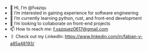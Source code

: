 - 👋 Hi, I’m @fvazqu
- 👀 I’m interested in gaining experience for software engineering
- 🌱 I’m currently learning python, rust, and front-end development
- 💞️ I’m looking to collaborate on front-end projects
- 📫 How to reach me: f.vazquez0617@gmail.com
- 🖇 Check out my LinkedIn: https://www.linkedin.com/in/fabian-v-a85a48193/

<!---
fvazqu/fvazqu is a ✨ special ✨ repository because its `README.md` (this file) appears on your GitHub profile.
You can click the Preview link to take a look at your changes.
--->
